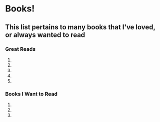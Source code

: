 # Books!
**This list pertains to many books that I've loved, or always wanted to read**
---
### Great Reads
1.
2. 
3. 
4.
5.

### Books I Want to Read
1.
2.
3.
